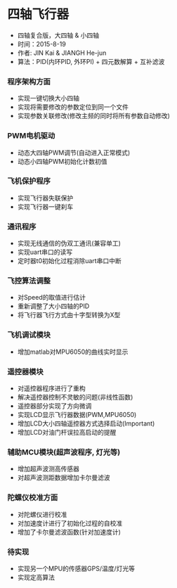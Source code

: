 
# 四轴飞行器
- 四轴复合版，大四轴 & 小四轴
- 时间：2015-8-19
- 作者: JIN Kai & JIANGH He-jun
- 算法：PID(内环PID, 外环PI) + 四元数解算 + 互补滤波

### 程序架构方面
- 实现一键切换大小四轴
- 实现将需要修改的参数定位到同一个文件
- 实现参数关联修改(修改主频的同时将所有参数自动修改)
 
### PWM电机驱动
- 动态大四轴PWM调节(自动进入正常模式)
- 动态小四轴PWM初始化计数初值
 
### 飞机保护程序
- 实现飞行器失联保护
- 实现飞行器一键刹车

### 通讯程序
- 实现无线通信的伪双工通讯(兼容单工)
- 实现uart串口的读写
- 定时器t0初始化过程消除uart串口中断

### 飞控算法调整
- 对Speed的取值进行估计
- 重新调整了大小四轴的PID
- 将飞行器飞行方式由十字型转换为X型

### 飞机调试模块
- 增加matlab对MPU6050的曲线实时显示

### 遥控器模块
- 对遥控器程序进行了重构
- 解决遥控器控制不灵敏的问题(非线性函数)
- 遥控器部分实现了方向微调
- 实现LCD显示飞行器数据(PWM,MPU6050)
- 增加LCD大小四轴遥控器方式选择启动(Important)
- 增加LCD对油门杆误拉高启动的提醒

### 辅助MCU模块(超声波程序, 灯光等)
- 增加超声波测高传感器
- 对超声波测距数据增加卡尔曼滤波

### 陀螺仪校准方面
- 对陀螺仪进行校准
- 对加速度计进行了初始化过程的自校准
- 增加了卡尔曼滤波函数(针对加速度计)
 
### **待实现**
- 实现另一个MPU的传感器GPS/温度/灯光等
- 实现定高算法